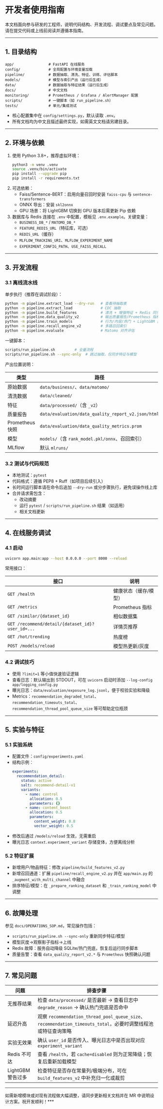 # 开发者使用指南

本文档面向参与研发的工程师，说明代码结构、开发流程、调试要点及常见问题。请在提交代码或上线前阅读并遵循本指南。

---

## 1. 目录结构

```
app/                # FastAPI 在线服务
config/             # 全局配置与环境变量加载
pipeline/           # 数据抽取、清洗、特征、训练、评估脚本
models/             # 模型与索引产出（运行后生成）
data/               # 数据抽取与特征结果（运行后生成）
docs/               # 中文文档
monitoring/         # Prometheus / Grafana / AlertManager 配置
scripts/            # 一键脚本（如 run_pipeline.sh）
tests/              # 单元/集成测试
```

- 核心配置集中在 `config/settings.py`，默认读取 `.env`。
- 所有文档均为中文且描述最终实现，如需英文文档请另建目录。

---

## 2. 环境与依赖

1. 使用 Python 3.8+，推荐虚拟环境：
   ```bash
   python3 -m venv .venv
   source .venv/bin/activate
   pip install --upgrade pip
   pip install -r requirements.txt
   ```
2. 可选依赖：
   - Faiss/Sentence-BERT：启用向量召回时安装 `faiss-cpu` 与 `sentence-transformers`
   - ONNX 导出：安装 `skl2onnx`
   - GPU 场景：将 LightGBM 切换到 GPU 版本后需更新 Pip 依赖
3. 数据库与 Redis 连接在 `.env` 中配置，模板见 `.env.example`。关键变量：
   - `BUSINESS_DB_*` / `MATOMO_DB_*`
   - `FEATURE_REDIS_URL`（特征库，可选）
   - `REDIS_URL`（缓存）
   - `MLFLOW_TRACKING_URI`、`MLFLOW_EXPERIMENT_NAME`
   - `EXPERIMENT_CONFIG_PATH`、`USE_FAISS_RECALL`

---

## 3. 开发流程

### 3.1 离线流水线

单步执行（推荐在调试阶段）：

```bash
python -m pipeline.extract_load --dry-run   # 查看待抽取表
python -m pipeline.extract_load             # CDC 抽取
python -m pipeline.build_features           # 清洗 + 增强特征 + Redis 同步
python -m pipeline.data_quality_v2          # 输出质量报告/Prometheus 指标
python -m pipeline.train_models             # 行为/内容/热门 + LightGBM 排序
python -m pipeline.recall_engine_v2         # 多路召回索引
python -m pipeline.evaluate                 # Matomo 对齐评估
```

一键脚本：

```bash
scripts/run_pipeline.sh         # 全量流程
scripts/run_pipeline.sh --sync-only  # 跳过抽取，仅同步特征与模型
```

产出位置说明：

| 类型 | 路径 |
| --- | --- |
| 原始数据 | `data/business/`、`data/matomo/` |
| 清洗数据 | `data/cleaned/` |
| 特征 | `data/processed/`（含 `_v2`） |
| 质量报告 | `data/evaluation/data_quality_report_v2.json/html` |
| Prometheus 快照 | `data/evaluation/data_quality_metrics.prom` |
| 模型 | `models/`（含 `rank_model.pkl/onnx`、召回索引） |
| MLflow | 默认 `mlruns/` |

### 3.2 测试与代码规范

- 本地测试：`pytest`
- 代码格式：遵循 PEP8 + Ruff（如项目后续引入）
- 长时间运行脚本请在命令后追加 `--dry-run` 或分步骤执行，避免误操作线上库
- 合并请求需包含：
  - 改动摘要
  - 运行 `pytest` / `scripts/run_pipeline.sh` 结果（如适用）
  - 相关文档更新

---

## 4. 在线服务调试

### 4.1 启动

```bash
uvicorn app.main:app --host 0.0.0.0 --port 8000 --reload
```

常用接口：

| 接口 | 说明 |
| --- | --- |
| `GET /health` | 健康状态（缓存/模型） |
| `GET /metrics` | Prometheus 指标 |
| `GET /similar/{dataset_id}` | 相似数据集 |
| `GET /recommend/detail/{dataset_id}?user_id=...` | 详情页推荐 |
| `GET /hot/trending` | 热度榜 |
| `POST /models/reload` | 模型热更新/灰度 |

### 4.2 调试技巧

- 使用 `?limit=1` 等小值快速验证逻辑
- 查看日志：默认输出到 STDOUT，可在 `uvicorn` 启动时添加 `--log-config app/logging_config.py`
- 曝光日志：`data/evaluation/exposure_log.jsonl`，便于校验实验和降级
- Metrics：`recommendation_degraded_total`、`recommendation_timeouts_total`、`recommendation_thread_pool_queue_size` 等可帮助定位瓶颈

---

## 5. 实验与特征

### 5.1 实验系统

- 配置文件：`config/experiments.yaml`
- 结构示例：
  ```yaml
  experiments:
    recommendation_detail:
      status: active
      salt: recommend-detail-v1
      variants:
        - name: control
          allocation: 0.5
          parameters: {}
        - name: content_boost
          allocation: 0.5
          parameters:
            content_weight: 0.8
            vector_weight: 0.5
  ```
- 修改后通过 `/models/reload` 生效，无需重启
- 曝光日志 `context.experiment_variant` 存储变体，方便离线分析

### 5.2 特征扩展

- 新增用户/物品特征：修改 `pipeline/build_features_v2.py`
- 新增召回通道：扩展 `pipeline/recall_engine_v2.py` 并在 `app/main.py` 的 `_augment_with_multi_channel` 中融合
- 排序特征/模型：在 `_prepare_ranking_dataset` 和 `_train_ranking_model` 中调整

---

## 6. 故障处理

参见 `docs/OPERATIONS_SOP.md`，常见操作包括：

- `scripts/run_pipeline.sh --sync-only` 重新同步特征/模型
- 模型灰度→观察影子指标→上线
- Redis 故障：服务自动降级 SQLite/热门兜底，恢复后运行同步脚本
- 质量告警：查看 `data_quality_report_v2.*` 与 `Prometheus` 快照确认问题

---

## 7. 常见问题

| 问题 | 排查步骤 |
| --- | --- |
| 无推荐结果 | 检查 `data/processed/` 是否最新 → 查看日志中 `degrade_reason` → 确认热门兜底是否命中 |
| 延迟升高 | 观察 `recommendation_thread_pool_queue_size`、`recommendation_timeouts_total`，必要时调整线程池或特征查询策略 |
| 实验无效果 | 确认 `user_id` 是否传入、曝光日志中是否出现对应 `experiment_variant` |
| Redis 不可达 | 查看 `/health`，若 `cache=disabled` 则为正常降级；恢复后重新加载模型 |
| LightGBM 警告过多 | 检查特征是否存在常量列/极端分布，可在 `build_features_v2` 中补充归一化或裁剪 |

---

如需新增模块或对现有流程做大幅调整，请同步更新相关文档并在 MR 中说明设计方案。祝开发顺利！***
